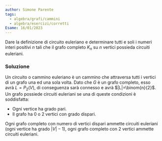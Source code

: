 ```yaml
---
author: Simone Parente
tags:
  - algebra/grafi/cammini
  - algebra/esercizi/corretti
Esame: 16/01/2023
---
```

Dare la definizione di circuito euleriano e determinare tutti e soli i numeri interi positivi $n$ tali che il grafo completo $K_n$ su $n$ vertici possieda circuiti euleriani.
### Soluzione
Un circuito o cammino euleriano è un cammino che attraversa tutti i vertici di un grafo una ed una sola volta.
Dato che $G$ è un grafo completo, esso avrà $L=P_2(V)$, di conseguenza sarà connesso e avrà $|L|=\binom{n}{2}$.
Un grafo possiede circuiti euleriani se una di queste condizioni è soddisfatta:
- Ogni vertice ha grado pari.
- Il grafo ha 0 o 2 vertici con grado dispari.

Ogni grafo completo con numero di vertici dispari ammette circuiti euleriani (ogni vertice ha grado $|V|-1$), ogni grafo completo con $2$ vertici ammette circuiti euleriani.